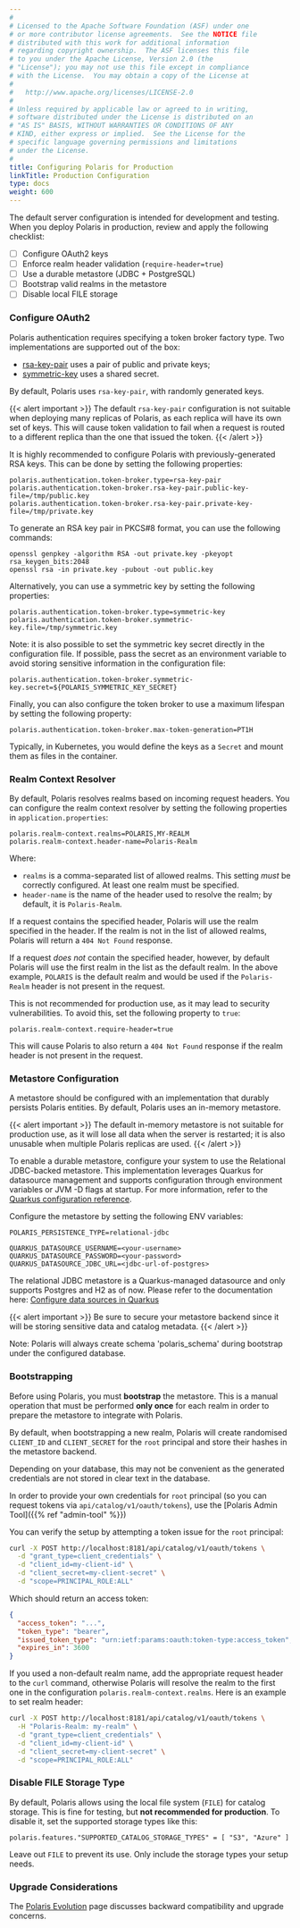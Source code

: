 ```yaml
---
#
# Licensed to the Apache Software Foundation (ASF) under one
# or more contributor license agreements.  See the NOTICE file
# distributed with this work for additional information
# regarding copyright ownership.  The ASF licenses this file
# to you under the Apache License, Version 2.0 (the
# "License"); you may not use this file except in compliance
# with the License.  You may obtain a copy of the License at
#
#   http://www.apache.org/licenses/LICENSE-2.0
#
# Unless required by applicable law or agreed to in writing,
# software distributed under the License is distributed on an
# "AS IS" BASIS, WITHOUT WARRANTIES OR CONDITIONS OF ANY
# KIND, either express or implied.  See the License for the
# specific language governing permissions and limitations
# under the License.
#
title: Configuring Polaris for Production
linkTitle: Production Configuration
type: docs
weight: 600
---
```


The default server configuration is intended for development and testing. When you deploy Polaris in production,
review and apply the following checklist:
- [ ] Configure OAuth2 keys
- [ ] Enforce realm header validation (`require-header=true`)
- [ ] Use a durable metastore (JDBC + PostgreSQL)
- [ ] Bootstrap valid realms in the metastore
- [ ] Disable local FILE storage

### Configure OAuth2

Polaris authentication requires specifying a token broker factory type. Two implementations are
supported out of the box:

- [rsa-key-pair] uses a pair of public and private keys;
- [symmetric-key] uses a shared secret.

[rsa-key-pair]: https://github.com/apache/polaris/blob/390f1fa57bb1af24a21aa95fdbff49a46e31add7/service/common/src/main/java/org/apache/polaris/service/auth/JWTRSAKeyPairFactory.java
[symmetric-key]: https://github.com/apache/polaris/blob/390f1fa57bb1af24a21aa95fdbff49a46e31add7/service/common/src/main/java/org/apache/polaris/service/auth/JWTSymmetricKeyFactory.java

By default, Polaris uses `rsa-key-pair`, with randomly generated keys.

{{< alert important >}}
The default `rsa-key-pair` configuration is not suitable when deploying many replicas of Polaris,
as each replica will have its own set of keys. This will cause token validation to fail when a
request is routed to a different replica than the one that issued the token.
{{< /alert >}}

It is highly recommended to configure Polaris with previously-generated RSA keys. This can be done
by setting the following properties:

```properties
polaris.authentication.token-broker.type=rsa-key-pair
polaris.authentication.token-broker.rsa-key-pair.public-key-file=/tmp/public.key
polaris.authentication.token-broker.rsa-key-pair.private-key-file=/tmp/private.key
```

To generate an RSA key pair in PKCS#8 format, you can use the following commands:

```shell
openssl genpkey -algorithm RSA -out private.key -pkeyopt rsa_keygen_bits:2048
openssl rsa -in private.key -pubout -out public.key
```

Alternatively, you can use a symmetric key by setting the following properties:

```properties
polaris.authentication.token-broker.type=symmetric-key
polaris.authentication.token-broker.symmetric-key.file=/tmp/symmetric.key
```

Note: it is also possible to set the symmetric key secret directly in the configuration file. If
possible, pass the secret as an environment variable to avoid storing sensitive information in the
configuration file:

```properties
polaris.authentication.token-broker.symmetric-key.secret=${POLARIS_SYMMETRIC_KEY_SECRET}
```

Finally, you can also configure the token broker to use a maximum lifespan by setting the following
property:

```properties
polaris.authentication.token-broker.max-token-generation=PT1H
```

Typically, in Kubernetes, you would define the keys as a `Secret` and mount them as files in the
container.

### Realm Context Resolver

By default, Polaris resolves realms based on incoming request headers. You can configure the realm
context resolver by setting the following properties in `application.properties`:

```properties
polaris.realm-context.realms=POLARIS,MY-REALM
polaris.realm-context.header-name=Polaris-Realm
```

Where:

- `realms` is a comma-separated list of allowed realms. This setting _must_ be correctly configured.
  At least one realm must be specified.
- `header-name` is the name of the header used to resolve the realm; by default, it is
  `Polaris-Realm`.

If a request contains the specified header, Polaris will use the realm specified in the header. If
the realm is not in the list of allowed realms, Polaris will return a `404 Not Found` response.

If a request _does not_ contain the specified header, however, by default Polaris will use the first
realm in the list as the default realm. In the above example, `POLARIS` is the default realm and
would be used if the `Polaris-Realm` header is not present in the request.

This is not recommended for production use, as it may lead to security vulnerabilities. To avoid
this, set the following property to `true`:

```properties
polaris.realm-context.require-header=true
```

This will cause Polaris to also return a `404 Not Found` response if the realm header is not present
in the request.

### Metastore Configuration

A metastore should be configured with an implementation that durably persists Polaris entities. By
default, Polaris uses an in-memory metastore.

{{< alert important >}}
The default in-memory metastore is not suitable for production use, as it will lose all data
when the server is restarted; it is also unusable when multiple Polaris replicas are used.
{{< /alert >}}

To enable a durable metastore, configure your system to use the Relational JDBC-backed metastore.
This implementation leverages Quarkus for datasource management and supports configuration through
environment variables or JVM -D flags at startup. For more information, refer to the [Quarkus configuration reference](https://quarkus.io/guides/config-reference#env-file).

Configure the metastore by setting the following ENV variables:

```
POLARIS_PERSISTENCE_TYPE=relational-jdbc

QUARKUS_DATASOURCE_USERNAME=<your-username>
QUARKUS_DATASOURCE_PASSWORD=<your-password>
QUARKUS_DATASOURCE_JDBC_URL=<jdbc-url-of-postgres>
```


The relational JDBC metastore is a Quarkus-managed datasource and only supports Postgres and H2 as of now.
Please refer to the documentation here:
[Configure data sources in Quarkus](https://quarkus.io/guides/datasource)

{{< alert important >}}
Be sure to secure your metastore backend since it will be storing sensitive data and catalog
metadata.
{{< /alert >}}

Note: Polaris will always create schema 'polaris_schema' during bootstrap under the configured database.

### Bootstrapping

Before using Polaris, you must **bootstrap** the metastore. This is a manual operation that must be
performed **only once** for each realm in order to prepare the metastore to integrate with Polaris.

By default, when bootstrapping a new realm, Polaris will create randomised `CLIENT_ID` and
`CLIENT_SECRET` for the `root` principal and store their hashes in the metastore backend.

Depending on your database, this may not be convenient as the generated credentials are not stored
in clear text in the database.

In order to provide your own credentials for `root` principal (so you can request tokens via
`api/catalog/v1/oauth/tokens`), use the [Polaris Admin Tool]({{% ref "admin-tool" %}})

You can verify the setup by attempting a token issue for the `root` principal:

```bash
curl -X POST http://localhost:8181/api/catalog/v1/oauth/tokens \
  -d "grant_type=client_credentials" \
  -d "client_id=my-client-id" \
  -d "client_secret=my-client-secret" \
  -d "scope=PRINCIPAL_ROLE:ALL"
```

Which should return an access token:

```json
{
  "access_token": "...",
  "token_type": "bearer",
  "issued_token_type": "urn:ietf:params:oauth:token-type:access_token",
  "expires_in": 3600
}
```

If you used a non-default realm name, add the appropriate request header to the `curl` command,
otherwise Polaris will resolve the realm to the first one in the configuration
`polaris.realm-context.realms`. Here is an example to set realm header:

```bash
curl -X POST http://localhost:8181/api/catalog/v1/oauth/tokens \
  -H "Polaris-Realm: my-realm" \
  -d "grant_type=client_credentials" \
  -d "client_id=my-client-id" \
  -d "client_secret=my-client-secret" \
  -d "scope=PRINCIPAL_ROLE:ALL"
```

### Disable FILE Storage Type
By default, Polaris allows using the local file system (`FILE`) for catalog storage. This is fine for testing,
but **not recommended for production**. To disable it, set the supported storage types like this:
```hocon
polaris.features."SUPPORTED_CATALOG_STORAGE_TYPES" = [ "S3", "Azure" ]
```
Leave out `FILE` to prevent its use. Only include the storage types your setup needs.

### Upgrade Considerations

The [Polaris Evolution](../evolution) page discusses backward compatibility and
upgrade concerns.
